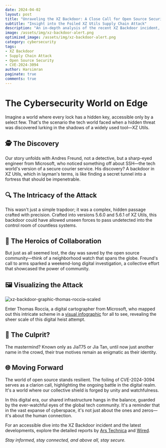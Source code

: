 ```yaml
---
date: 2024-04-02
layout: post
title: "Unraveling the XZ Backdoor: A Close Call for Open Source Security"
subtitle: "Insight into the Foiled XZ Utils Supply Chain Attack"
description: "An in-depth analysis of the recent XZ Backdoor incident, highlighting the resilience of the open source community in the face of a sophisticated supply chain attack. This post unpacks the details of the CVE-2024-3094 event, where a well-executed backdoor nearly compromised major Linux distributions, and the collaborative effort that led to its discovery and mitigation."
image: /assets/img/xz-backdoor-alert.png
optimized_image: /assets/img/xz-backdoor-alert.png
category: cybersecurity
tags:
- XZ Backdoor
- Supply Chain Attack
- Open Source Security
- CVE-2024-3094  
author: Harsimran
paginate: true
comments: true
---
```


# The Cybersecurity World on Edge
Imagine a world where every lock has a hidden key, accessible only by a select few. That's the scenario the tech world faced when a hidden threat was discovered lurking in the shadows of a widely used tool—XZ Utils.

## 🕵️ The Discovery

Our story unfolds with Andres Freund, not a detective, but a sharp-eyed engineer from Microsoft, who noticed something off about SSH—the tech world's version of a secure courier service. His discovery? A backdoor in XZ Utils, which in layman's terms, is like finding a secret tunnel into a fortress that should be impenetrable.

## 🔍 The Intricacy of the Attack

This wasn't just a simple trapdoor; it was a complex, hidden passage crafted with precision. Crafted into versions 5.6.0 and 5.6.1 of XZ Utils, this backdoor could have allowed unseen forces to pass undetected into the control room of countless systems.

## 🤝 The Heroics of Collaboration

But just as all seemed lost, the day was saved by the open source community—think of a neighborhood watch that spans the globe. Freund's call to arms sparked a weekend-long digital investigation, a collective effort that showcased the power of community.

## 🖼️ Visualizing the Attack
![xz-backdoor-graphic-thomas-roccia-scaled](https://github.com/PKHarsimran/PKHarsimran.github.io/assets/22066581/f9cef0f5-a892-4935-be56-e81da4c183e1)

Enter Thomas Roccia, a digital cartographer from Microsoft, who mapped out this intricate scheme in a [visual infographic](file-SOWHtFKqvKLVfPreK0liPu6x) for all to see, revealing the sheer scale of this digital heist attempt.

## 👤 The Culprit?

The mastermind? Known only as JiaT75 or Jia Tan, until now just another name in the crowd, their true motives remain as enigmatic as their identity.

## 🌐 Moving Forward

The world of open source stands resilient. The foiling of CVE-2024-3094 serves as a clarion call, highlighting the ongoing battle in the digital realm. It's a world where our collective shield is forged by unity and watchfulness.

In this digital era, our shared infrastructure hangs in the balance, guarded by the ever-watchful eyes of the global tech community. It's a reminder that in the vast expanse of cyberspace, it's not just about the ones and zeros—it's about the human connection.

For an accessible dive into the XZ Backdoor incident and the latest developments, explore the detailed reports by [Ars Technica](https://arstechnica.com/security/2024/04/what-we-know-about-the-xz-utils-backdoor-that-almost-infected-the-world/) and [Wired](https://www.wired.com/story/xz-backdoor-everything-you-need-to-know/).

_Stay informed, stay connected, and above all, stay secure._
